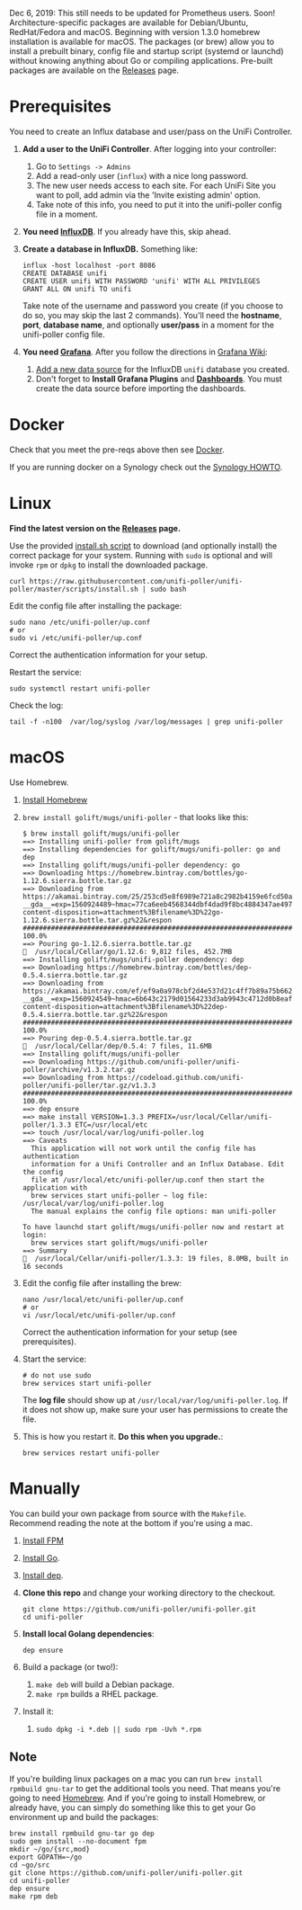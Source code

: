 Dec 6, 2019: This still needs to be updated for Prometheus users. Soon!
Architecture-specific packages are available for Debian/Ubuntu, RedHat/Fedora and macOS.
Beginning with version 1.3.0 homebrew installation is available for macOS.
The packages (or brew) allow you to install a prebuilt binary, config file and startup
script (systemd or launchd) without knowing anything about Go or compiling applications.
Pre-built packages are available on the
[Releases](https://github.com/unifi-poller/unifi-poller/releases) page.

# Prerequisites

You need to create an Influx database and user/pass on the UniFi Controller.

1.  **Add a user to the UniFi Controller**. After logging into your controller:
    1.  Go to `Settings -> Admins`
    1.  Add a read-only user (`influx`) with a nice long password.
    1.  The new user needs access to each site. For each UniFi Site you want to poll,
        add admin via the 'Invite existing admin' option.
    1.  Take note of this info, you need to put it into the unifi-poller config file in a moment.

1.  **You need [InfluxDB](InfluxDB)**. If you already have this, skip ahead.

1.  **Create a database in InfluxDB.** Something like:

    ```shell
    influx -host localhost -port 8086
    CREATE DATABASE unifi
    CREATE USER unifi WITH PASSWORD 'unifi' WITH ALL PRIVILEGES
    GRANT ALL ON unifi TO unifi
    ```

    Take note of the username and password you create (if you choose to do so,
      you may skip the last 2 commands). You'll need the **hostname**, **port**,
      **database name**, and optionally **user/pass** in a moment for the unifi-poller
      config file.

1.  **You need [Grafana](Grafana)**.
    After you follow the directions in [Grafana Wiki](Grafana):
    1.  [Add a new data source](https://grafana.com/docs/features/datasources/influxdb/)
        for the InfluxDB `unifi` database you created.
    1.  Don't forget to **Install Grafana Plugins** and **[Dashboards](Grafana-Dashboards)**.
        You must create the data source before importing the dashboards.

# Docker

Check that you meet the pre-reqs above then see [Docker](Docker).

If you are running docker on a Synology check out the [Synology HOWTO](Synology-HOWTO).

# Linux

**Find the latest version on the [Releases](https://github.com/unifi-poller/unifi-poller/releases) page.**

Use the provided [install.sh script](https://github.com/unifi-poller/unifi-poller/blob/master/scripts/install.sh)
to download (and optionally install) the correct package for your system.
Running with `sudo` is optional and will invoke `rpm` or `dpkg` to install the downloaded package.

```shell
curl https://raw.githubusercontent.com/unifi-poller/unifi-poller/master/scripts/install.sh | sudo bash
```

Edit the config file after installing the package:

```shell
sudo nano /etc/unifi-poller/up.conf
# or
sudo vi /etc/unifi-poller/up.conf
```

Correct the authentication information for your setup.

Restart the service:

```shell
sudo systemctl restart unifi-poller
```

Check the log:

```shell
tail -f -n100  /var/log/syslog /var/log/messages | grep unifi-poller
```

# macOS

Use Homebrew.

1.  [Install Homebrew](https://brew.sh/)
1.  `brew install golift/mugs/unifi-poller` - that looks like this:

    ```
    $ brew install golift/mugs/unifi-poller
    ==> Installing unifi-poller from golift/mugs
    ==> Installing dependencies for golift/mugs/unifi-poller: go and dep
    ==> Installing golift/mugs/unifi-poller dependency: go
    ==> Downloading https://homebrew.bintray.com/bottles/go-1.12.6.sierra.bottle.tar.gz
    ==> Downloading from https://akamai.bintray.com/25/253cd5e8f6989e721a8c2982b4159e6fcd50ad73c0b4b4d036df569e57928093?__gda__=exp=1560924489~hmac=77ca6eeb4568344dbf4dad9f8bc4884347ae4978e4c6a4550be0bb41a8a795bd&response-content-disposition=attachment%3Bfilename%3D%22go-1.12.6.sierra.bottle.tar.gz%22&respon
    ######################################################################## 100.0%
    ==> Pouring go-1.12.6.sierra.bottle.tar.gz
    🍺  /usr/local/Cellar/go/1.12.6: 9,812 files, 452.7MB
    ==> Installing golift/mugs/unifi-poller dependency: dep
    ==> Downloading https://homebrew.bintray.com/bottles/dep-0.5.4.sierra.bottle.tar.gz
    ==> Downloading from https://akamai.bintray.com/ef/ef9a0a978cbf2d4e537d21c4ff7b89a75b66228697b0aa348daa2284bc7362a9?__gda__=exp=1560924549~hmac=6b643c2179d01564233d3ab9943c4712d0b8eaf6675fb95d6373d88c106716d0&response-content-disposition=attachment%3Bfilename%3D%22dep-0.5.4.sierra.bottle.tar.gz%22&respon
    ######################################################################## 100.0%
    ==> Pouring dep-0.5.4.sierra.bottle.tar.gz
    🍺  /usr/local/Cellar/dep/0.5.4: 7 files, 11.6MB
    ==> Installing golift/mugs/unifi-poller
    ==> Downloading https://github.com/unifi-poller/unifi-poller/archive/v1.3.2.tar.gz
    ==> Downloading from https://codeload.github.com/unifi-poller/unifi-poller/tar.gz/v1.3.3
    ######################################################################## 100.0%
    ==> dep ensure
    ==> make install VERSION=1.3.3 PREFIX=/usr/local/Cellar/unifi-poller/1.3.3 ETC=/usr/local/etc
    ==> touch /usr/local/var/log/unifi-poller.log
    ==> Caveats
      This application will not work until the config file has authentication
      information for a Unifi Controller and an Influx Database. Edit the config
      file at /usr/local/etc/unifi-poller/up.conf then start the application with
      brew services start unifi-poller ~ log file: /usr/local/var/log/unifi-poller.log
      The manual explains the config file options: man unifi-poller

    To have launchd start golift/mugs/unifi-poller now and restart at login:
      brew services start golift/mugs/unifi-poller
    ==> Summary
    🍺  /usr/local/Cellar/unifi-poller/1.3.3: 19 files, 8.0MB, built in 16 seconds
    ```

1.  Edit the config file after installing the brew:

    ```shell
    nano /usr/local/etc/unifi-poller/up.conf
    # or
    vi /usr/local/etc/unifi-poller/up.conf
    ```

    Correct the authentication information for your setup (see prerequisites).

1.  Start the service:

    ```shell
    # do not use sudo
    brew services start unifi-poller
    ```

    The **log file** should show up at `/usr/local/var/log/unifi-poller.log`. If it does not show up, make sure your user has permissions to create the file.

1.  This is how you restart it. **Do this when you upgrade.**:

    ```shell
    brew services restart unifi-poller
    ```

# Manually

You can build your own package from source with the `Makefile`.
Recommend reading the note at the bottom if you're using a mac.

1.  [Install FPM](https://fpm.readthedocs.io/en/latest/installing.html)
1.  [Install Go](https://golang.org/doc/install).
1.  [Install dep](https://golang.github.io/dep/docs/installation.html).
1.  **Clone this repo** and change your working directory to the checkout.

    ```shell
    git clone https://github.com/unifi-poller/unifi-poller.git
    cd unifi-poller
    ```

1.  **Install local Golang dependencies**:

    ```shell
    dep ensure
    ```

1.  Build a package (or two!):
    1.  `make deb` will build a Debian package.
    1.  `make rpm` builds a RHEL package.

1.  Install it:
    1.  `sudo dpkg -i *.deb || sudo rpm -Uvh *.rpm`

## Note

If you're building linux packages on a mac you can run `brew install rpmbuild gnu-tar`
to get the additional tools you need. That means you're going to need [Homebrew](https://brew.sh).
And if you're going to install Homebrew, or already have, you can simply do something
like this to get your Go environment up and build the packages:

```shell
brew install rpmbuild gnu-tar go dep
sudo gem install --no-document fpm
mkdir ~/go/{src,mod}
export GOPATH=~/go
cd ~go/src
git clone https://github.com/unifi-poller/unifi-poller.git
cd unifi-poller
dep ensure
make rpm deb
```
